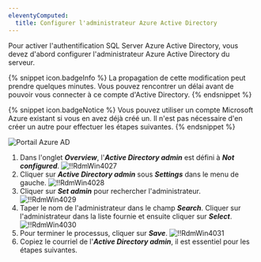 ```yaml
---
eleventyComputed:
  title: Configurer l'administrateur Azure Active Directory
---
```

Pour activer l'authentification SQL Server Azure Active Directory, vous devez d'abord configurer l'administrateur Azure Active Directory du serveur.

{% snippet icon.badgeInfo %}
La propagation de cette modification peut prendre quelques minutes. Vous pouvez rencontrer un délai avant de pouvoir vous connecter à ce compte d'Active Directory.
{% endsnippet %}

{% snippet icon.badgeNotice %}
Vous pouvez utiliser un compte Microsoft Azure existant si vous en avez déjà créé un. Il n'est pas nécessaire d'en créer un autre pour effectuer les étapes suivantes.
{% endsnippet %}

![Portail Azure AD](https://cdnweb.devolutions.net/docs/fr/rdm/windows/clip11581.png)

1. Dans l'onglet ***Overview***, l'***Active Directory admin*** est défini à ***Not configured***.
![!!RdmWin4027](https://cdnweb.devolutions.net/docs/fr/rdm/windows/RdmWin4027.png)
1. Cliquer sur ***Active Directory admin*** sous ***Settings*** dans le menu de gauche.
![!!RdmWin4028](https://cdnweb.devolutions.net/docs/fr/rdm/windows/RdmWin4028.png)
1. Cliquer sur ***Set admin*** pour rechercher l'administrateur.
![!!RdmWin4029](https://cdnweb.devolutions.net/docs/fr/rdm/windows/RdmWin4029.png)
1. Taper le nom de l'administrateur dans le champ ***Search***. Cliquer sur l'administrateur dans la liste fournie et ensuite cliquer sur ***Select***.
![!!RdmWin4030](https://cdnweb.devolutions.net/docs/fr/rdm/windows/RdmWin4030.png)
1. Pour terminer le processus, cliquer sur ***Save***.
![!!RdmWin4031](https://cdnweb.devolutions.net/docs/fr/rdm/windows/RdmWin4031.png)
1. Copiez le courriel de l'***Active Directory admin***, il est essentiel pour les étapes suivantes.

